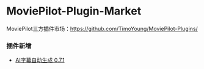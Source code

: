 # MoviePilot-Plugin-Market

MoviePilot三方插件市场：https://github.com/TimoYoung/MoviePilot-Plugins/


### 插件新增

- [AI字幕自动生成 0.7.1](docs%2FAutoSub.md)
